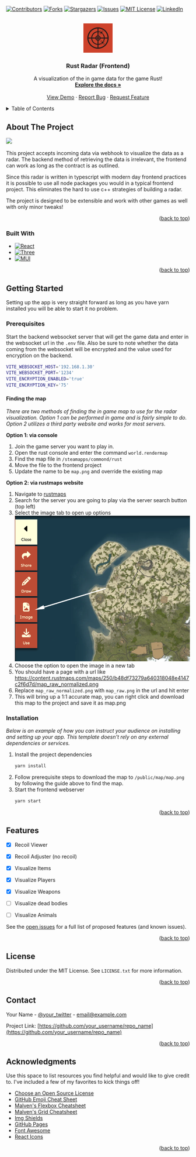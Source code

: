 <!-- Improved compatibility of back to top link: See: https://github.com/erobin27/Rust-DMA_Frontend/pull/73 -->

<a name="readme-top"></a>

<!--
*** Thanks for checking out the Best-README-Template. If you have a suggestion
*** that would make this better, please fork the repo and create a pull request
*** or simply open an issue with the tag "enhancement".
*** Don't forget to give the project a star!
*** Thanks again! Now go create something AMAZING! :D
-->

<!-- PROJECT SHIELDS -->
<!--
*** I'm using markdown "reference style" links for readability.
*** Reference links are enclosed in brackets [ ] instead of parentheses ( ).
*** See the bottom of this document for the declaration of the reference variables
*** for contributors-url, forks-url, etc. This is an optional, concise syntax you may use.
*** https://www.markdownguide.org/basic-syntax/#reference-style-links
-->

[![Contributors][contributors-shield]][contributors-url]
[![Forks][forks-shield]][forks-url]
[![Stargazers][stars-shield]][stars-url]
[![Issues][issues-shield]][issues-url]
[![MIT License][license-shield]][license-url]
[![LinkedIn][linkedin-shield]][linkedin-url]

<!-- PROJECT LOGO -->
<br />
<div align="center">
  <a href="https://github.com/erobin27/Rust-DMA_Frontend">
    <img src="readme/logo.png" alt="Logo" width="80" height="80">
  </a>

  <h3 align="center">Rust Radar (Frontend)</h3>

  <p align="center">
    A visualization of the in game data for the game Rust!
    <br />
    <a href="https://github.com/erobin27/Rust-DMA_Frontend"><strong>Explore the docs »</strong></a>
    <br />
    <br />
    <a href="https://github.com/erobin27/Rust-DMA_Frontend">View Demo</a>
    ·
    <a href="https://github.com/erobin27/Rust-DMA_Frontend/issues/new?labels=bug&template=bug-report---.md">Report Bug</a>
    ·
    <a href="https://github.com/erobin27/Rust-DMA_Frontend/issues/new?labels=enhancement&template=feature-request---.md">Request Feature</a>
  </p>
</div>

<!-- TABLE OF CONTENTS -->
<details>
  <summary>Table of Contents</summary>
  <ol>
    <li>
      <a href="#about-the-project">About The Project</a>
      <ul>
        <li><a href="#built-with">Built With</a></li>
      </ul>
    </li>
    <li>
      <a href="#getting-started">Getting Started</a>
      <ul>
        <li><a href="#prerequisites">Prerequisites</a></li>
        <li><a href="#installation">Installation</a></li>
      </ul>
    </li>
    <li><a href="#usage">Usage</a></li>
    <li><a href="#roadmap">Roadmap</a></li>
    <li><a href="#contributing">Contributing</a></li>
    <li><a href="#license">License</a></li>
    <li><a href="#contact">Contact</a></li>
    <li><a href="#acknowledgments">Acknowledgments</a></li>
  </ol>
</details>

<!-- ABOUT THE PROJECT -->

## About The Project

![](readme/example.gif)

This project accepts incoming data via webhook to visualize the data as a radar. The backend method of retrieving the data is irrelevant, the frontend can work as long as the contract is as outlined.

Since this radar is written in typescript with modern day frontend practices it is possible to use all node packages you would in a typical frontend project. This eliminates the hard to use c++ strategies of building a radar.

The project is designed to be extensible and work with other games as well with only minor tweaks!

<p align="right">(<a href="#readme-top">back to top</a>)</p>

### Built With

- [![React][React.js]][React-url]
- [![Three][Three.js]][Three-url]
- [![MUI][MUI]][MUI-url]

<p align="right">(<a href="#readme-top">back to top</a>)</p>

<!-- GETTING STARTED -->

## Getting Started

Setting up the app is very straight forward as long as you have yarn installed you will be able to start it no problem.

### Prerequisites

Start the backend websocket server that will get the game data and enter in the websocket url in the `.env` file. Also be sure to note whether the data coming from the websocket will be encrypted and the value used for encryption on the backend.

```bash
VITE_WEBSOCKET_HOST='192.168.1.30'
VITE_WEBSOCKET_PORT='1234'
VITE_ENCRYPTION_ENABLED='true'
VITE_ENCRYPTION_KEY='75'
```

#### Finding the map

_There are two methods of finding the in game map to use for the radar visualization. Option 1 can be performed in game and is fairly simple to do. Option 2 utilizes a third party website and works for most servers._

**Option 1: via console**

1. Join the game server you want to play in.
2. Open the rust console and enter the command `world.rendermap`
3. Find the map file in `/steamapps/commond/rust`
4. Move the file to the frontend project
5. Update the name to be `map.png` and override the existing map

**Option 2: via rustmaps website**

1. Navigate to [rustmaps](https://rustmaps.com)
2. Search for the server you are going to play via the server search button (top left)
3. Select the image tab to open up options
   ![](readme/tut1.png)
4. Choose the option to open the image in a new tab
5. You should have a page with a url like https://content.rustmaps.com/maps/250/b48df73279a640318048e4147c2f6d7d/map_raw_normalized.png
6. Replace `map_raw_normalized.png` with `map_raw.png` in the url and hit enter
7. This will bring up a 1:1 accurate map, you can right click and download this map to the project and save it as map.png

### Installation

_Below is an example of how you can instruct your audience on installing and setting up your app. This template doesn't rely on any external dependencies or services._

1. Install the project dependencies
   ```sh
   yarn install
   ```
2. Follow prerequisite steps to download the map to `/public/map/map.png` by following the guide above to find the map.
3. Start the frontend webserver
   ```sh
   yarn start
   ```

<p align="right">(<a href="#readme-top">back to top</a>)</p>

## Features

- [x] Recoil Viewer
- [x] Recoil Adjuster (no recoil)
- [x] Visualize Items
- [x] Visualize Players
- [x] Visualize Weapons

- [ ] Visualize dead bodies
- [ ] Visualize Animals

See the [open issues](https://github.com/erobin27/Rust-DMA_Frontend/issues) for a full list of proposed features (and known issues).

<p align="right">(<a href="#readme-top">back to top</a>)</p>

## License

Distributed under the MIT License. See `LICENSE.txt` for more information.

<p align="right">(<a href="#readme-top">back to top</a>)</p>

<!-- CONTACT -->

## Contact

Your Name - [@your_twitter](https://twitter.com/your_username) - email@example.com

Project Link: [https://github.com/your_username/repo_name](https://github.com/your_username/repo_name)

<p align="right">(<a href="#readme-top">back to top</a>)</p>

<!-- ACKNOWLEDGMENTS -->

## Acknowledgments

Use this space to list resources you find helpful and would like to give credit to. I've included a few of my favorites to kick things off!

- [Choose an Open Source License](https://choosealicense.com)
- [GitHub Emoji Cheat Sheet](https://www.webpagefx.com/tools/emoji-cheat-sheet)
- [Malven's Flexbox Cheatsheet](https://flexbox.malven.co/)
- [Malven's Grid Cheatsheet](https://grid.malven.co/)
- [Img Shields](https://shields.io)
- [GitHub Pages](https://pages.github.com)
- [Font Awesome](https://fontawesome.com)
- [React Icons](https://react-icons.github.io/react-icons/search)

<p align="right">(<a href="#readme-top">back to top</a>)</p>

<!-- MARKDOWN LINKS & IMAGES -->
<!-- https://www.markdownguide.org/basic-syntax/#reference-style-links -->

[contributors-shield]: https://img.shields.io/github/contributors/erobin27/Rust-DMA_Frontend.svg?style=for-the-badge
[contributors-url]: https://github.com/erobin27/Rust-DMA_Frontend/graphs/contributors
[forks-shield]: https://img.shields.io/github/forks/erobin27/Rust-DMA_Frontend.svg?style=for-the-badge
[forks-url]: https://github.com/erobin27/Rust-DMA_Frontend/network/members
[stars-shield]: https://img.shields.io/github/stars/erobin27/Rust-DMA_Frontend.svg?style=for-the-badge
[stars-url]: https://github.com/erobin27/Rust-DMA_Frontend/stargazers
[issues-shield]: https://img.shields.io/github/issues/erobin27/Rust-DMA_Frontend.svg?style=for-the-badge
[issues-url]: https://github.com/erobin27/Rust-DMA_Frontend/issues
[license-shield]: https://img.shields.io/github/license/erobin27/Rust-DMA_Frontend.svg?style=for-the-badge
[license-url]: https://github.com/erobin27/Rust-DMA_Frontend/blob/master/LICENSE.txt
[linkedin-shield]: https://img.shields.io/badge/-LinkedIn-black.svg?style=for-the-badge&logo=linkedin&colorB=555
[linkedin-url]: https://linkedin.com/in/othneildrew
[product-screenshot]: images/screenshot.png
[Next.js]: https://img.shields.io/badge/next.js-000000?style=for-the-badge&logo=nextdotjs&logoColor=white
[Next-url]: https://nextjs.org/
[React.js]: https://img.shields.io/badge/React-20232A?style=for-the-badge&logo=react&logoColor=61DAFB
[React-url]: https://reactjs.org/
[Three.js]: https://img.shields.io/badge/Three.js-FFFFFF?style=for-the-badge&logo=threedotjs&logoColor=000000
[Three-url]: https://threejs.org
[MUI]: https://img.shields.io/badge/Material%20UI-FFFFFF?style=for-the-badge&logo=mui&logoColor=#007fff
[MUI-url]: https://mui.com/material-ui/
[Vue.js]: https://img.shields.io/badge/Vue.js-35495E?style=for-the-badge&logo=vuedotjs&logoColor=4FC08D
[Vue-url]: https://vuejs.org/
[Angular.io]: https://img.shields.io/badge/Angular-DD0031?style=for-the-badge&logo=angular&logoColor=white
[Angular-url]: https://angular.io/
[Svelte.dev]: https://img.shields.io/badge/Svelte-4A4A55?style=for-the-badge&logo=svelte&logoColor=FF3E00
[Svelte-url]: https://svelte.dev/
[Laravel.com]: https://img.shields.io/badge/Laravel-FF2D20?style=for-the-badge&logo=laravel&logoColor=white
[Laravel-url]: https://laravel.com
[Bootstrap.com]: https://img.shields.io/badge/Bootstrap-563D7C?style=for-the-badge&logo=bootstrap&logoColor=white
[Bootstrap-url]: https://getbootstrap.com
[JQuery.com]: https://img.shields.io/badge/jQuery-0769AD?style=for-the-badge&logo=jquery&logoColor=white
[JQuery-url]: https://jquery.com
